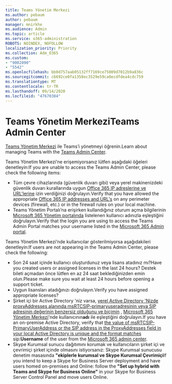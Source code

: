```yaml
---
title: Teams Yönetim Merkezi
ms.author: pebaum
author: pebaum
manager: mnirkhe
ms.audience: Admin
ms.topic: article
ms.service: o365-administration
ROBOTS: NOINDEX, NOFOLLOW
localization_priority: Priority
ms.collection: Adm_O365
ms.custom:
- "9002890"
- "5542"
ms.openlocfilehash: bb0d757aab05132ff7169ce75009d7012b9a836c
ms.sourcegitcommit: c6692ce0fa1358ec3529e59ca0ecdfdea4cdc759
ms.translationtype: MT
ms.contentlocale: tr-TR
ms.lasthandoff: 09/14/2020
ms.locfileid: "47670384"
---
```

# <a name="teams-admin-center"></a><span data-ttu-id="84234-102">Teams Yönetim Merkezi</span><span class="sxs-lookup"><span data-stu-id="84234-102">Teams Admin Center</span></span>

<span data-ttu-id="84234-103">[Teams Yönetim Merkezi](https://docs.microsoft.com/microsoftteams/manage-teams-skypeforbusiness-admin-center) ile Teams’i yönetmeyi öğrenin.</span><span class="sxs-lookup"><span data-stu-id="84234-103">Learn about managing Teams with the [Teams Admin Center](https://docs.microsoft.com/microsoftteams/manage-teams-skypeforbusiness-admin-center).</span></span>

<span data-ttu-id="84234-104">Teams Yönetim Merkezi’ne erişemiyorsanız lütfen aşağıdaki öğeleri denetleyin:</span><span class="sxs-lookup"><span data-stu-id="84234-104">If you are unable to access the Teams Admin Center, please check the following items:</span></span>

- <span data-ttu-id="84234-105">Tüm çevre cihazlarında (güvenlik duvarı gibi) veya yerel makinenizdeki güvenlik duvarı kurallarında uygun [Office 365 IP adreslerine ve URL'lerine](https://docs.microsoft.com/Office365/Enterprise/office-365-ip-web-service) izin verdiğinizi doğrulayın.</span><span class="sxs-lookup"><span data-stu-id="84234-105">Verify that you have allowed the appropriate [Office 365 IP addresses and URL's](https://docs.microsoft.com/Office365/Enterprise/office-365-ip-web-service) on any perimeter devices (firewall, etc.) or in the firewall rules on your local machine.</span></span>
- <span data-ttu-id="84234-106">Teams Yönetim Portalı’na erişirken kullandığınız oturum açma bilgilerinin [Microsoft 365 Yönetim portalında](https://admin.microsoft.com/Adminportal/Home?source=applauncher#/users) listelenen kullanıcı adınızla eşleştiğini doğrulayın.</span><span class="sxs-lookup"><span data-stu-id="84234-106">Verify that the login you are using to access the Teams Admin Portal matches your username listed in the [Microsoft 365 Admin portal](https://admin.microsoft.com/Adminportal/Home?source=applauncher#/users).</span></span>

<span data-ttu-id="84234-107">Teams Yönetim Merkezi’nde kullanıcılar gösterilmiyorsa aşağıdakileri denetleyin:</span><span class="sxs-lookup"><span data-stu-id="84234-107">If users are not appearing in the Teams Admin Center, please check the following:</span></span>

- <span data-ttu-id="84234-108">Son 24 saat içinde kullanıcı oluşturdunuz veya lisans atadınız mı?</span><span class="sxs-lookup"><span data-stu-id="84234-108">Have you created users or assigned licenses in the last 24 hours?</span></span> <span data-ttu-id="84234-109">Destek bileti açmadan önce lütfen en az 24 saat beklediğinizden emin olun.</span><span class="sxs-lookup"><span data-stu-id="84234-109">Please make sure you wait at least 24 hours before opening a support ticket.</span></span>
- <span data-ttu-id="84234-110">Uygun lisansları atadığınızı doğrulayın.</span><span class="sxs-lookup"><span data-stu-id="84234-110">Verify you have assigned appropriate licenses?</span></span>
- <span data-ttu-id="84234-111">Şirket içi bir Active Directory 'niz varsa, [yerel Active Directory 'Nizde proxyAddresses alanında msRTCSIP-primaryuseradresinin veya SIP adresinin değerinin benzersiz olduğunu ve biçimin](https://docs.microsoft.com/skypeforbusiness/troubleshoot/online-configuration/msrtcsip-primaryuseraddress-proxyaddaddress) , [Microsoft 365 Yönetim Merkezi](https://admin.microsoft.com/Adminportal/Home?source=applauncher#/users)'nde kullanıcının**adı** ile eşleştiğini doğrulayın.</span><span class="sxs-lookup"><span data-stu-id="84234-111">If you have an on-premise Active Directory, verify that [the value of msRTCSIP-PrimaryUserAddress or the SIP address in the ProxyAddresses field in your local Active Directory is unique and the format matches](https://docs.microsoft.com/skypeforbusiness/troubleshoot/online-configuration/msrtcsip-primaryuseraddress-proxyaddaddress) sip:**Username** of the user from the [Microsoft 365 admin center](https://admin.microsoft.com/Adminportal/Home?source=applauncher#/users).</span></span>
- <span data-ttu-id="84234-112">Skype Kurumsal sunucu dağıtımını korumak ve kullanıcıların şirket içi ve çevrimiçi şirket içinde olmasını istiyorsanız: Skype Kurumsal sunucusu denetim masasında **"ekiplerle kurumsal ve Skype Kurumsal Çevrimiçi**</span><span class="sxs-lookup"><span data-stu-id="84234-112">If you intend to keep a Skype for Business Server deployment and have users homed on-premises and Online: follow the **"Set up hybrid with Teams and Skype for Business Online"** in your Skype for Business Server Control Panel and move users Online.</span></span>
